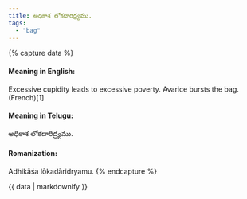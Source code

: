 ```yaml
---
title: అధికాశ లోకదారిద్ర్యము.
tags:
  - "bag"
---
```


{% capture data %}
#### Meaning in English:
Excessive cupidity leads to excessive poverty.
Avarice bursts the bag. (French)[1]

#### Meaning in Telugu:
అధికాశ లోకదారిద్ర్యము.

#### Romanization:
Adhikāśa lōkadāridryamu.
{% endcapture %}

{{ data | markdownify }}

